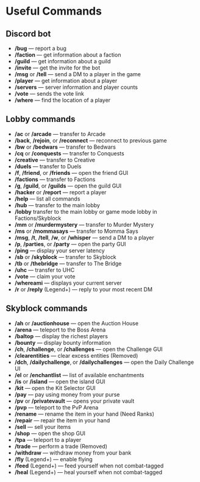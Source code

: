 # Useful Commands

## Discord bot

* **/bug** — report a bug
* **/faction** — get information about a faction
* **/guild** — get information about a guild
* **/invite** — get the invite for the bot
* **/msg** or **/tell** — send a DM to a player in the game
* **/player** — get information about a player
* **/servers** — server information and player counts
* **/vote** — sends the vote link
* **/where** — find the location of a player

## Lobby commands

* **/ac** or **/arcade** — transfer to Arcade
* **/back**, **/rejoin**, or **/reconnect** — reconnect to previous game
* **/bw** or **/bedwars** — transfer to Bedwars
* **/cq** or **/conquests** — transfer to Conquests
* **/creative** — transfer to Creative
* **/duels** — transfer to Duels
* **/f**, **/friend**, or **/friends** — open the friend GUI
* **/factions** — transfer to Factions
* **/g**, **/guild**, or **/guilds** — open the guild GUI
* **/hacker** or **/report** — report a player
* **/help** — list all commands
* **/hub** — transfer to the main lobby
* **/lobby** transfer to the main lobby or game mode lobby in Factions/Skyblock
* **/mm** or **/murdermystery** — transfer to Murder Mystery
* **/ms** or **/mommasays** — transfer to Momma Says
* **/msg**, **/t**, **/tell**, **/w**, or **/whisper** — send a DM to a player
* **/p**, **/parties**, or **/party** — open the party GUI
* **/ping** — display your server latency
* **/sb** or **/skyblock** — transfer to Skyblock
* **/tb** or **/thebridge** — transfer to The Bridge
* **/uhc** — transfer to UHC
* **/vote** — claim your vote
* **/whereami** — displays your current server
* **/r** or **/reply** (Legend+) — reply to your most recent DM

## Skyblock commands

* **/ah** or **/auctionhouse** — open the Auction House
* **/arena** — teleport to the Boss Arena
* **/baltop** — display the richest players
* **/bounty** — display bounty information
* **/ch**, **/challenge**, or **/challenges** — open the Challenge GUI
* **/clearentities** — clear excess entities (Removed)
* **/dch**, **/dailychallenge**‚ or **/dailychallenges** — open the Daily Challenge UI
* **/el** or **/enchantlist** — list of available enchantments
* **/is** or **/island** — open the island GUI
* **/kit** — open the Kit Selector GUI
* **/pay** — pay using money from your purse
* **/pv** or **/privatevault** — opens your private vault
* **/pvp** — teleport to the PvP Arena
* **/rename** — rename the item in your hand (Need Ranks)
* **/repair** — repair the item in your hand
* **/sell** — sell your items
* **/shop** — open the shop GUI
* **/tpa** — teleport to a player
* **/trade** — perform a trade (Removed)
* **/withdraw** — withdraw money from your bank
* **/fly** (Legend+) — enable flying
* **/feed** (Legend+) — feed yourself when not combat-tagged
* **/heal** (Legend+) — heal yourself when not combat-tagged
